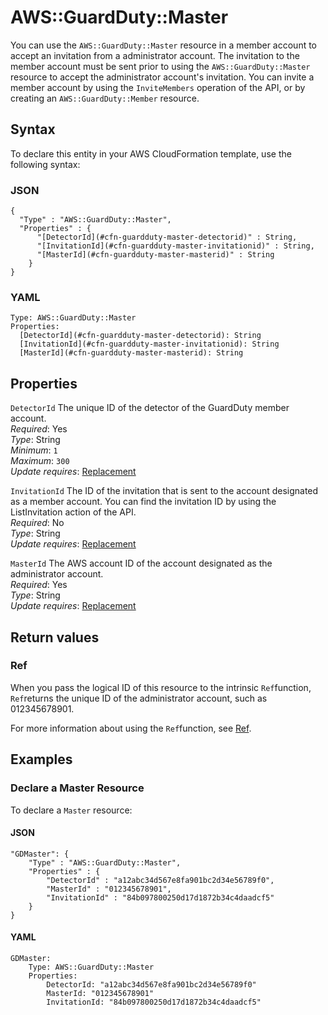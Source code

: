 # AWS::GuardDuty::Master<a name="aws-resource-guardduty-master"></a>

You can use the `AWS::GuardDuty::Master` resource in a member account to accept an invitation from a administrator account\. The invitation to the member account must be sent prior to using the `AWS::GuardDuty::Master` resource to accept the administrator account's invitation\. You can invite a member account by using the `InviteMembers` operation of the API, or by creating an `AWS::GuardDuty::Member` resource\.

## Syntax<a name="aws-resource-guardduty-master-syntax"></a>

To declare this entity in your AWS CloudFormation template, use the following syntax:

### JSON<a name="aws-resource-guardduty-master-syntax.json"></a>

```
{
  "Type" : "AWS::GuardDuty::Master",
  "Properties" : {
      "[DetectorId](#cfn-guardduty-master-detectorid)" : String,
      "[InvitationId](#cfn-guardduty-master-invitationid)" : String,
      "[MasterId](#cfn-guardduty-master-masterid)" : String
    }
}
```

### YAML<a name="aws-resource-guardduty-master-syntax.yaml"></a>

```
Type: AWS::GuardDuty::Master
Properties: 
  [DetectorId](#cfn-guardduty-master-detectorid): String
  [InvitationId](#cfn-guardduty-master-invitationid): String
  [MasterId](#cfn-guardduty-master-masterid): String
```

## Properties<a name="aws-resource-guardduty-master-properties"></a>

`DetectorId`  <a name="cfn-guardduty-master-detectorid"></a>
The unique ID of the detector of the GuardDuty member account\.  
*Required*: Yes  
*Type*: String  
*Minimum*: `1`  
*Maximum*: `300`  
*Update requires*: [Replacement](https://docs.aws.amazon.com/AWSCloudFormation/latest/UserGuide/using-cfn-updating-stacks-update-behaviors.html#update-replacement)

`InvitationId`  <a name="cfn-guardduty-master-invitationid"></a>
The ID of the invitation that is sent to the account designated as a member account\. You can find the invitation ID by using the ListInvitation action of the API\.  
*Required*: No  
*Type*: String  
*Update requires*: [Replacement](https://docs.aws.amazon.com/AWSCloudFormation/latest/UserGuide/using-cfn-updating-stacks-update-behaviors.html#update-replacement)

`MasterId`  <a name="cfn-guardduty-master-masterid"></a>
The AWS account ID of the account designated as the administrator account\.  
*Required*: Yes  
*Type*: String  
*Update requires*: [Replacement](https://docs.aws.amazon.com/AWSCloudFormation/latest/UserGuide/using-cfn-updating-stacks-update-behaviors.html#update-replacement)

## Return values<a name="aws-resource-guardduty-master-return-values"></a>

### Ref<a name="aws-resource-guardduty-master-return-values-ref"></a>

 When you pass the logical ID of this resource to the intrinsic `Ref`function, `Ref`returns the unique ID of the administrator account, such as 012345678901\.

For more information about using the `Ref`function, see [Ref](https://docs.aws.amazon.com/AWSCloudFormation/latest/UserGuide/intrinsic-function-reference-ref.html)\.

## Examples<a name="aws-resource-guardduty-master--examples"></a>



### Declare a Master Resource<a name="aws-resource-guardduty-master--examples--Declare_a_Master_Resource"></a>

To declare a `Master` resource:

#### JSON<a name="aws-resource-guardduty-master--examples--Declare_a_Master_Resource--json"></a>

```
"GDMaster": {
    "Type" : "AWS::GuardDuty::Master",
    "Properties" : {
        "DetectorId" : "a12abc34d567e8fa901bc2d34e56789f0",
        "MasterId" : "012345678901",
        "InvitationId" : "84b097800250d17d1872b34c4daadcf5"
    }
}
```

#### YAML<a name="aws-resource-guardduty-master--examples--Declare_a_Master_Resource--yaml"></a>

```
GDMaster:
    Type: AWS::GuardDuty::Master
    Properties:
        DetectorId: "a12abc34d567e8fa901bc2d34e56789f0"
        MasterId: "012345678901"
        InvitationId: "84b097800250d17d1872b34c4daadcf5"
```